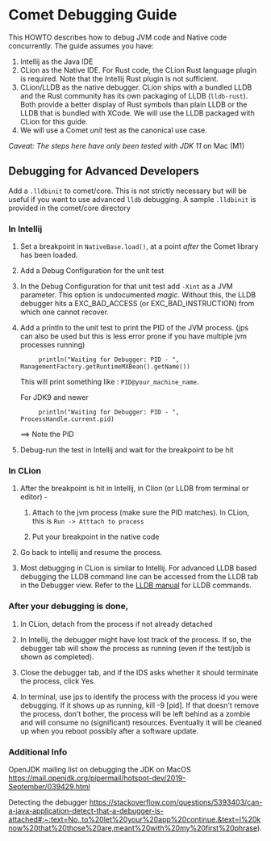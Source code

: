 <!--
Licensed to the Apache Software Foundation (ASF) under one
or more contributor license agreements.  See the NOTICE file
distributed with this work for additional information
regarding copyright ownership.  The ASF licenses this file
to you under the Apache License, Version 2.0 (the
"License"); you may not use this file except in compliance
with the License.  You may obtain a copy of the License at

  http://www.apache.org/licenses/LICENSE-2.0

Unless required by applicable law or agreed to in writing,
software distributed under the License is distributed on an
"AS IS" BASIS, WITHOUT WARRANTIES OR CONDITIONS OF ANY
KIND, either express or implied.  See the License for the
specific language governing permissions and limitations
under the License.
-->

# Comet Debugging Guide

This HOWTO describes how to debug JVM code and Native code concurrently. The guide assumes you have:
1. Intellij as the Java IDE
2. CLion as the Native IDE. For Rust code, the CLion Rust language plugin is required. Note that the
Intellij Rust plugin is not sufficient.
3. CLion/LLDB as the native debugger. CLion ships with a bundled LLDB and the Rust community has
its own packaging of LLDB (`lldb-rust`). Both provide a better display of Rust symbols than plain
LLDB or the LLDB that is bundled with XCode. We will use the LLDB packaged with CLion for this guide.
4. We will use a Comet _unit_ test as the canonical use case.

_Caveat: The steps here have only been tested with JDK 11_ on Mac (M1)

## Debugging for Advanced Developers

Add a `.lldbinit` to comet/core. This is not strictly necessary but will be useful if you want to
use advanced `lldb` debugging. A sample `.lldbinit` is provided in the comet/core directory

### In Intellij

1. Set a breakpoint in `NativeBase.load()`, at a point _after_ the Comet library has been loaded.

1. Add a Debug Configuration for the unit test

1. In the Debug Configuration for that unit test add `-Xint` as a JVM parameter. This option is
undocumented *magic*. Without this, the LLDB debugger hits a EXC_BAD_ACCESS (or EXC_BAD_INSTRUCTION) from
which one cannot recover.

1. Add  a println to the unit test to print the PID of the JVM process. (jps can also be used but this is less error prone if you have multiple jvm processes running)
     ``` JDK8
          println("Waiting for Debugger: PID - ", ManagementFactory.getRuntimeMXBean().getName())
     ```
      This will print something like : `PID@your_machine_name`.

     For JDK9 and newer
     ```JDK9
          println("Waiting for Debugger: PID - ", ProcessHandle.current.pid)
     ```

     ==> Note the PID

1. Debug-run the test in Intellij and wait for the breakpoint to be hit

### In CLion

1. After the breakpoint is hit in Intellij, in Clion (or LLDB from terminal or editor) -

   1. Attach to the jvm process (make sure the PID matches). In CLion, this is `Run -> Atttach to process`

   1. Put your breakpoint in the native code

1. Go back to intellij and resume the process.

1. Most debugging in CLion is similar to Intellij. For advanced LLDB based debugging the LLDB command line can be accessed from the LLDB tab in the Debugger view. Refer to the [LLDB manual](https://lldb.llvm.org/use/tutorial.html) for LLDB commands.

### After your debugging is done,

1. In CLion, detach from the process if not already detached

2. In Intellij, the debugger might have lost track of the process. If so, the debugger tab
   will show the process as running (even if the test/job is shown as completed).

3. Close the debugger tab, and if the IDS asks whether it should terminate the process,
   click Yes.

4. In terminal, use jps to identify the process with the process id you were debugging. If
   it shows up as running, kill -9 [pid]. If that doesn't remove the process, don't bother,
   the process will be left behind as a zombie and will consume no (significant) resources.
   Eventually it will be cleaned up when you reboot possibly after a software update.

### Additional Info

OpenJDK mailing list on debugging the JDK on MacOS
https://mail.openjdk.org/pipermail/hotspot-dev/2019-September/039429.html

Detecting the debugger
https://stackoverflow.com/questions/5393403/can-a-java-application-detect-that-a-debugger-is-attached#:~:text=No.,to%20let%20your%20app%20continue.&text=I%20know%20that%20those%20are,meant%20with%20my%20first%20phrase).
